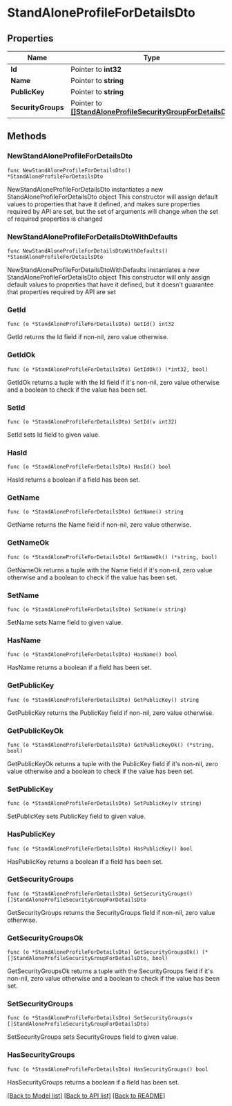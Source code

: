 # StandAloneProfileForDetailsDto

## Properties

Name | Type | Description | Notes
------------ | ------------- | ------------- | -------------
**Id** | Pointer to **int32** |  | [optional] 
**Name** | Pointer to **string** |  | [optional] 
**PublicKey** | Pointer to **string** |  | [optional] 
**SecurityGroups** | Pointer to [**[]StandAloneProfileSecurityGroupForDetailsDto**](StandAloneProfileSecurityGroupForDetailsDto.md) |  | [optional] 

## Methods

### NewStandAloneProfileForDetailsDto

`func NewStandAloneProfileForDetailsDto() *StandAloneProfileForDetailsDto`

NewStandAloneProfileForDetailsDto instantiates a new StandAloneProfileForDetailsDto object
This constructor will assign default values to properties that have it defined,
and makes sure properties required by API are set, but the set of arguments
will change when the set of required properties is changed

### NewStandAloneProfileForDetailsDtoWithDefaults

`func NewStandAloneProfileForDetailsDtoWithDefaults() *StandAloneProfileForDetailsDto`

NewStandAloneProfileForDetailsDtoWithDefaults instantiates a new StandAloneProfileForDetailsDto object
This constructor will only assign default values to properties that have it defined,
but it doesn't guarantee that properties required by API are set

### GetId

`func (o *StandAloneProfileForDetailsDto) GetId() int32`

GetId returns the Id field if non-nil, zero value otherwise.

### GetIdOk

`func (o *StandAloneProfileForDetailsDto) GetIdOk() (*int32, bool)`

GetIdOk returns a tuple with the Id field if it's non-nil, zero value otherwise
and a boolean to check if the value has been set.

### SetId

`func (o *StandAloneProfileForDetailsDto) SetId(v int32)`

SetId sets Id field to given value.

### HasId

`func (o *StandAloneProfileForDetailsDto) HasId() bool`

HasId returns a boolean if a field has been set.

### GetName

`func (o *StandAloneProfileForDetailsDto) GetName() string`

GetName returns the Name field if non-nil, zero value otherwise.

### GetNameOk

`func (o *StandAloneProfileForDetailsDto) GetNameOk() (*string, bool)`

GetNameOk returns a tuple with the Name field if it's non-nil, zero value otherwise
and a boolean to check if the value has been set.

### SetName

`func (o *StandAloneProfileForDetailsDto) SetName(v string)`

SetName sets Name field to given value.

### HasName

`func (o *StandAloneProfileForDetailsDto) HasName() bool`

HasName returns a boolean if a field has been set.

### GetPublicKey

`func (o *StandAloneProfileForDetailsDto) GetPublicKey() string`

GetPublicKey returns the PublicKey field if non-nil, zero value otherwise.

### GetPublicKeyOk

`func (o *StandAloneProfileForDetailsDto) GetPublicKeyOk() (*string, bool)`

GetPublicKeyOk returns a tuple with the PublicKey field if it's non-nil, zero value otherwise
and a boolean to check if the value has been set.

### SetPublicKey

`func (o *StandAloneProfileForDetailsDto) SetPublicKey(v string)`

SetPublicKey sets PublicKey field to given value.

### HasPublicKey

`func (o *StandAloneProfileForDetailsDto) HasPublicKey() bool`

HasPublicKey returns a boolean if a field has been set.

### GetSecurityGroups

`func (o *StandAloneProfileForDetailsDto) GetSecurityGroups() []StandAloneProfileSecurityGroupForDetailsDto`

GetSecurityGroups returns the SecurityGroups field if non-nil, zero value otherwise.

### GetSecurityGroupsOk

`func (o *StandAloneProfileForDetailsDto) GetSecurityGroupsOk() (*[]StandAloneProfileSecurityGroupForDetailsDto, bool)`

GetSecurityGroupsOk returns a tuple with the SecurityGroups field if it's non-nil, zero value otherwise
and a boolean to check if the value has been set.

### SetSecurityGroups

`func (o *StandAloneProfileForDetailsDto) SetSecurityGroups(v []StandAloneProfileSecurityGroupForDetailsDto)`

SetSecurityGroups sets SecurityGroups field to given value.

### HasSecurityGroups

`func (o *StandAloneProfileForDetailsDto) HasSecurityGroups() bool`

HasSecurityGroups returns a boolean if a field has been set.


[[Back to Model list]](../README.md#documentation-for-models) [[Back to API list]](../README.md#documentation-for-api-endpoints) [[Back to README]](../README.md)


